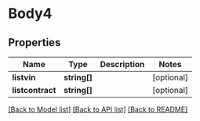 # Body4

## Properties
Name | Type | Description | Notes
------------ | ------------- | ------------- | -------------
**listvin** | **string[]** |  | [optional] 
**listcontract** | **string[]** |  | [optional] 

[[Back to Model list]](../README.md#documentation-for-models) [[Back to API list]](../README.md#documentation-for-api-endpoints) [[Back to README]](../README.md)


